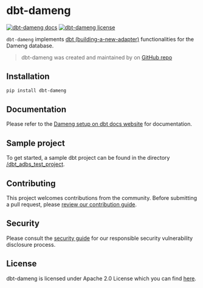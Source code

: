 # dbt-dameng

[![dbt-dameng docs](https://img.shields.io/badge/docs-read-blue)](https://docs.getdbt.com/reference/warehouse-setups/dameng-setup)
[![dbt-dameng license](https://img.shields.io/badge/license-Apache%202.0-blue)][4]

`dbt-dameng` implements [dbt (building-a-new-adapter)](https://docs.getdbt.com/guides/dbt-ecosystem/adapter-development/3-building-a-new-adapter) functionalities for the Dameng database. 

> dbt-dameng was created and maintained by on [GitHub repo](https://github.com/sqlking22/dbt-dameng)



## Installation

```bash
pip install dbt-dameng
```


## Documentation

Please refer to the [Dameng setup on dbt docs website][1] for documentation.

## Sample project

To get started, a sample dbt project can be found in the directory [/dbt_adbs_test_project][5].

## Contributing

This project welcomes contributions from the community. Before submitting a pull request, please [review our contribution guide](./CONTRIBUTING.md).

## Security

Please consult the [security guide](./SECURITY.md) for our responsible security vulnerability disclosure process.

## License
dbt-dameng is licensed under Apache 2.0 License which you can find [here][4].

[1]: https://docs.getdbt.com/reference/warehouse-profiles/dameng-profile
[2]: https://github.com/dameng/dbt-dameng/blob/main/CONTRIBUTING.md
[3]: https://github.com/dameng/dbt-dameng/blob/main/SECURITY.md
[4]: https://github.com/dameng/dbt-dameng/blob/main/LICENSE.txt
[5]: https://github.com/dameng/dbt-dameng/tree/main/dbt_adbs_test_project
